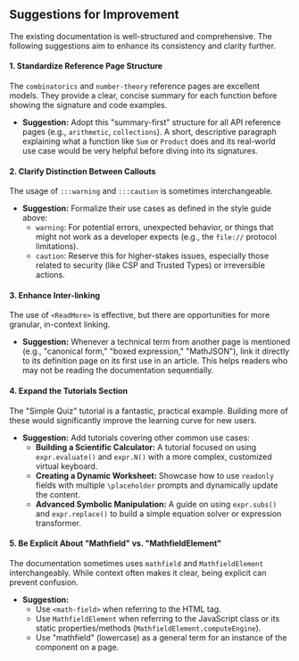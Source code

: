 
## Suggestions for Improvement

The existing documentation is well-structured and comprehensive. The following suggestions aim to enhance its consistency and clarity further.

#### 1. Standardize Reference Page Structure
The `combinatorics` and `number-theory` reference pages are excellent models. They provide a clear, concise summary for each function before showing the signature and code examples.
*   **Suggestion:** Adopt this "summary-first" structure for all API reference pages (e.g., `arithmetic`, `collections`). A short, descriptive paragraph explaining what a function like `Sum` or `Product` does and its real-world use case would be very helpful before diving into its signatures.

#### 2. Clarify Distinction Between Callouts
The usage of `:::warning` and `:::caution` is sometimes interchangeable.
*   **Suggestion:** Formalize their use cases as defined in the style guide above:
    *   `warning`: For potential errors, unexpected behavior, or things that might not work as a developer expects (e.g., the `file://` protocol limitations).
    *   `caution`: Reserve this for higher-stakes issues, especially those related to security (like CSP and Trusted Types) or irreversible actions.

#### 3. Enhance Inter-linking
The use of `<ReadMore>` is effective, but there are opportunities for more granular, in-context linking.
*   **Suggestion:** Whenever a technical term from another page is mentioned (e.g., "canonical form," "boxed expression," "MathJSON"), link it directly to its definition page on its first use in an article. This helps readers who may not be reading the documentation sequentially.

#### 4. Expand the Tutorials Section
The "Simple Quiz" tutorial is a fantastic, practical example. Building more of these would significantly improve the learning curve for new users.
*   **Suggestion:** Add tutorials covering other common use cases:
    *   **Building a Scientific Calculator:** A tutorial focused on using `expr.evaluate()` and `expr.N()` with a more complex, customized virtual keyboard.
    *   **Creating a Dynamic Worksheet:** Showcase how to use `readonly` fields with multiple `\placeholder` prompts and dynamically update the content.
    *   **Advanced Symbolic Manipulation:** A guide on using `expr.subs()` and `expr.replace()` to build a simple equation solver or expression transformer.

#### 5. Be Explicit About "Mathfield" vs. "MathfieldElement"
The documentation sometimes uses `mathfield` and `MathfieldElement` interchangeably. While context often makes it clear, being explicit can prevent confusion.
*   **Suggestion:**
    *   Use `<math-field>` when referring to the HTML tag.
    *   Use `MathfieldElement` when referring to the JavaScript class or its static properties/methods (`MathfieldElement.computeEngine`).
    *   Use "mathfield" (lowercase) as a general term for an instance of the component on a page.

    